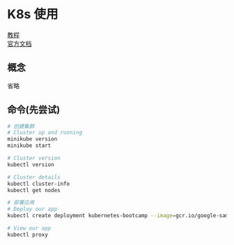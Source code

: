 # K8s 使用

[教程](https://juejin.cn/post/6952331691524358174)  
[官方文档](https://kubernetes.io/zh/docs/tutorials/kubernetes-basics/create-cluster/cluster-intro/)

## 概念

省略

## 命令(先尝试)

```bash
# 创建集群
# Cluster up and running
minikube version
minikube start

# Cluster version
kubectl version

# Cluster details
kubectl cluster-info
kubectl get nodes

# 部署应用
# Deploy our app
kubectl create deployment kubernetes-bootcamp --image=gcr.io/google-samples/kubernetes-bootcamp:v1

# View our app
kubectl proxy

```
